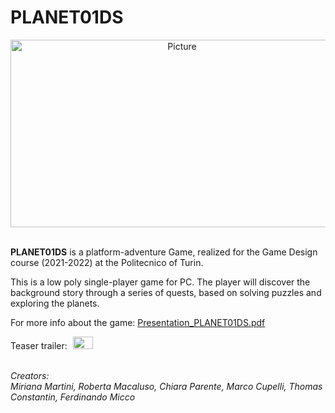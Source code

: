 # PLANET01DS

<div align="center">
<img src="https://i.imgur.com/f4gxjVJ.png" alt="Picture" style="display:block; margin: 0 auto; height:300px; width:533px"><br>
</div>

<b>PLANET01DS</b> is a platform-adventure Game, realized for the Game Design course (2021-2022) at the Politecnico of Turin.

This is a low poly single-player game for PC. The player will discover the background story through a series of quests, based on solving puzzles and exploring the planets.

For more info about the game: <a href="https://github.com/MirianaMartini/PLANET01DS/blob/main/Presentation_PLANET01DS.pdf">Presentation_PLANET01DS.pdf</a>



Teaser trailer: 
<a href="https://youtu.be/sIj5BxSukK0"><img style="display:inline; margin-left: 5px; height:20px; width:32px" src="https://i.imgur.com/QlhYaZP.png"></a>

<br>
<em>Creators: <br>
Miriana Martini, Roberta Macaluso, Chiara Parente, Marco Cupelli, Thomas Constantin, Ferdinando Micco</em>
